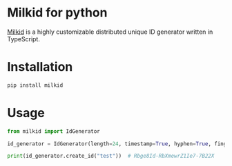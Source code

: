 # Milkid for python

[Milkid](https://github.com/akirarika/milkid) is a highly customizable distributed unique ID generator written in TypeScript.

# Installation
```bash
pip install milkid
```

# Usage
```python
from milkid import IdGenerator

id_generator = IdGenerator(length=24, timestamp=True, hyphen=True, fingerprint=True, hash_seed=1234567)

print(id_generator.create_id("test"))  # Rbge8Id-RbXmewrZ1Ie7-7B22X
```